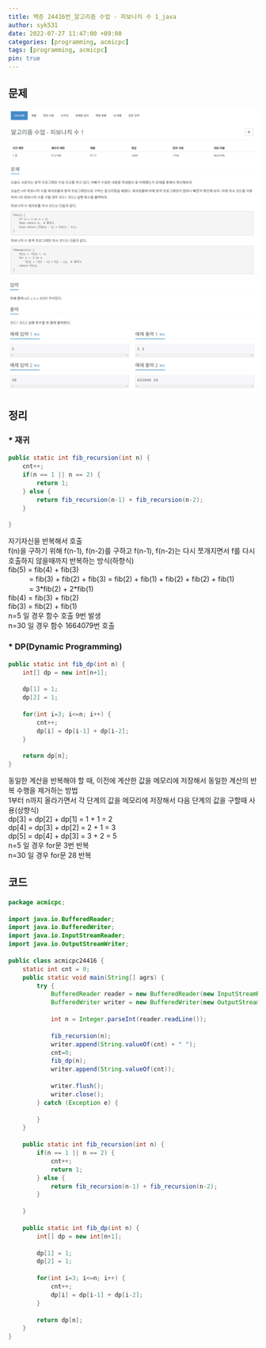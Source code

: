 ```yaml
---
title: 백준 24416번_알고리즘 수업 - 피보나치 수 1_java
author: syk531
date: 2022-07-27 11:47:00 +09:00
categories: [programming, acmicpc]
tags: [programming, acmicpc]
pin: true
---
```

## 문제

<img src="/assets/img/acmicpc/acmicpc24416_1.png" alt="acmicpc24416_1">
<img src="/assets/img/acmicpc/acmicpc24416_2.png" alt="acmicpc24416_2">

## 정리
### * 재귀
```java
public static int fib_recursion(int n) {
	cnt++;
	if(n == 1 || n == 2) {
		return 1;
	} else {
		return fib_recursion(n-1) + fib_recursion(n-2);
	}
	
}
```
자기자신을 반복해서 호출   
f(n)을 구하기 위해 f(n-1), f(n-2)를 구하고 f(n-1), f(n-2)는 다시 쪼개지면서 f를 다시 호출하지 않을때까지 반복하는 방식(하향식)   
fib(5) = fib(4) + fib(3)   
　　　= fib(3) + fib(2) + fib(3) = fib(2) + fib(1) + fib(2) + fib(2) + fib(1)   
　　　= 3\*fib(2) + 2\*fib(1)   
fib(4) = fib(3) + fib(2)   
fib(3) = fib(2) + fib(1)   
n=5 일 경우 함수 호출 9번 발생   
n=30 일 경우 함수 1664079번 호출 

### * DP(Dynamic Programming)
```java
public static int fib_dp(int n) {
	int[] dp = new int[n+1];
	
	dp[1] = 1;
	dp[2] = 1;
	
	for(int i=3; i<=n; i++) {
		cnt++;
		dp[i] = dp[i-1] + dp[i-2];
	}
	
	return dp[n];
}
```
동일한 계산을 반복해야 할 때, 이전에 계산한 값을 메모리에 저장해서 동일한 계산의 반복 수행을 제거하는 방법   
1부터 n까지 올라가면서 각 단계의 값을 메모리에 저장해서 다음 단계의 값을 구할때 사용(상향식)   
dp[3] = dp[2] + dp[1] = 1 + 1 = 2   
dp[4] = dp[3] + dp[2] = 2 + 1 = 3   
dp[5] = dp[4] + dp[3] = 3 + 2 = 5   
n=5 일 경우 for문 3번 반복   
n=30 일 경우 for문 28 반복 

## 코드
```java
package acmicpc;

import java.io.BufferedReader;
import java.io.BufferedWriter;
import java.io.InputStreamReader;
import java.io.OutputStreamWriter;

public class acmicpc24416 {
	static int cnt = 0;
	public static void main(String[] agrs) {
		try {
			BufferedReader reader = new BufferedReader(new InputStreamReader(System.in));
			BufferedWriter writer = new BufferedWriter(new OutputStreamWriter(System.out));
			
			int n = Integer.parseInt(reader.readLine());
			
			fib_recursion(n);
			writer.append(String.valueOf(cnt) + " ");
			cnt=0;
			fib_dp(n);
			writer.append(String.valueOf(cnt));
			
			writer.flush();
			writer.close();
		} catch (Exception e) {
			
		}
	}
	
	public static int fib_recursion(int n) {
		if(n == 1 || n == 2) {
			cnt++;
			return 1;
		} else {
			return fib_recursion(n-1) + fib_recursion(n-2);
		}
		
	}
	
	public static int fib_dp(int n) {
		int[] dp = new int[n+1];
		
		dp[1] = 1;
		dp[2] = 1;
		
		for(int i=3; i<=n; i++) {
			cnt++;
			dp[i] = dp[i-1] + dp[i-2];
		}
		
		return dp[n];
	}
}
```